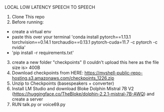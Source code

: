LOCAL LOW LATENCY SPEECH TO SPEECH

1. Clone This repo
2. Before running:
- create a virtual env
- paste this over your terminal 'conda install pytorch==1.13.1 torchvision==0.14.1 torchaudio==0.13.1 pytorch-cuda=11.7 -c pytorch -c nvidia'
- 'pip install -r requirements.txt'
3. create a new folder "checkpoints" (I couldn't upload this here as the file size is> 400B
4. Download checkpoints from HERE: https://myshell-public-repo-hosting.s3.amazonaws.com/checkpoints_1226.zip
5. Unzip to Checkpoints (basespeakers + converter)
6. Install LM Studio and download Bloke Dolphin Mistral 7B V2 (https://huggingface.co/TheBloke/dolphin-2.2.1-mistral-7B-AWQ) and create a server
7. RUN talk.py or voice69.py

